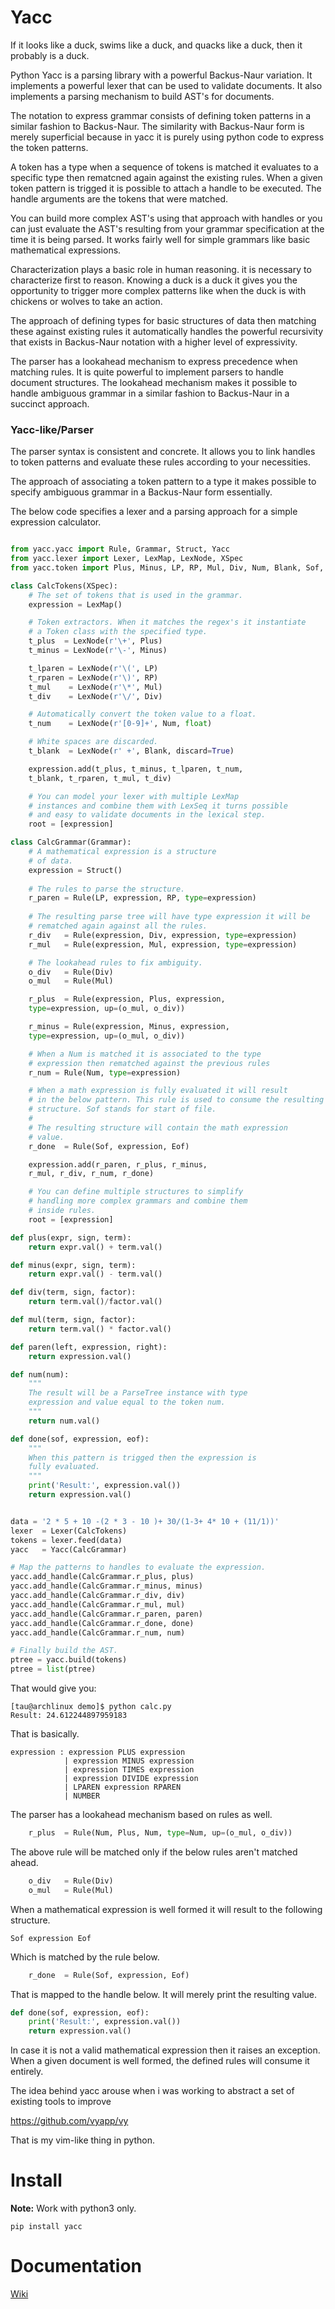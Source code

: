 # Yacc

If it looks like a duck, swims like a duck, and quacks like a duck, then it probably is a duck.

Python Yacc is a parsing library with a powerful Backus-Naur variation. It implements a powerful lexer
that can be used to validate documents. It also implements a parsing mechanism to build AST's for documents.

The notation to express grammar consists of defining token patterns in a similar fashion to Backus-Naur.
The similarity with Backus-Naur form is merely superficial because in yacc it is purely using python code
to express the token patterns.

A token has a type when a sequence of tokens is matched it evaluates to a specific type then rematcned
again against the existing rules. When a given token pattern is trigged it is possible
to attach a handle to be executed. The handle arguments are the tokens that were matched.

You can build more complex AST's using that approach with handles or you can just evaluate
the AST's resulting from your grammar specification at the time it is being parsed. It works fairly
well for simple grammars like basic mathematical expressions.

Characterization plays a basic role in human reasoning. it is necessary
to characterize first to reason. Knowing a duck is a duck it gives you the opportunity to trigger
more complex patterns like when the duck is with chickens or wolves to take an action.

The approach of defining types for basic structures of data then matching these against existing
rules it automatically handles the powerful recursivity that exists in Backus-Naur notation 
with a higher level of expressivity.

The parser has a lookahead mechanism to express precedence when matching rules. It is quite powerful
to implement parsers to handle document structures. The lookahead mechanism makes it possible
to handle ambiguous grammar in a similar fashion to Backus-Naur in a succinct approach.

### Yacc-like/Parser

The parser syntax is consistent and concrete. It allows you to link handles to token patterns and
evaluate these rules according to your necessities.

The approach of associating a token pattern to a type it makes possible to specify ambiguous
grammar in a Backus-Naur form essentially.

The below code specifies a lexer and a parsing approach for a simple expression calculator.

~~~python

from yacc.yacc import Rule, Grammar, Struct, Yacc
from yacc.lexer import Lexer, LexMap, LexNode, XSpec
from yacc.token import Plus, Minus, LP, RP, Mul, Div, Num, Blank, Sof, Eof

class CalcTokens(XSpec):
    # The set of tokens that is used in the grammar.
    expression = LexMap()

    # Token extractors. When it matches the regex's it instantiate
    # a Token class with the specified type.
    t_plus  = LexNode(r'\+', Plus)
    t_minus = LexNode(r'\-', Minus)

    t_lparen = LexNode(r'\(', LP)
    t_rparen = LexNode(r'\)', RP)
    t_mul    = LexNode(r'\*', Mul)
    t_div    = LexNode(r'\/', Div)

    # Automatically convert the token value to a float.
    t_num    = LexNode(r'[0-9]+', Num, float)

    # White spaces are discarded.
    t_blank  = LexNode(r' +', Blank, discard=True)

    expression.add(t_plus, t_minus, t_lparen, t_num, 
    t_blank, t_rparen, t_mul, t_div)

    # You can model your lexer with multiple LexMap
    # instances and combine them with LexSeq it turns possible
    # and easy to validate documents in the lexical step.
    root = [expression]

class CalcGrammar(Grammar):
    # A mathematical expression is a structure
    # of data.
    expression = Struct()
    
    # The rules to parse the structure.
    r_paren = Rule(LP, expression, RP, type=expression)
        
    # The resulting parse tree will have type expression it will be
    # rematched again against all the rules.
    r_div   = Rule(expression, Div, expression, type=expression)
    r_mul   = Rule(expression, Mul, expression, type=expression)

    # The lookahead rules to fix ambiguity.
    o_div   = Rule(Div)
    o_mul   = Rule(Mul)

    r_plus  = Rule(expression, Plus, expression, 
    type=expression, up=(o_mul, o_div))

    r_minus = Rule(expression, Minus, expression, 
    type=expression, up=(o_mul, o_div))

    # When a Num is matched it is associated to the type
    # expression then rematched against the previous rules
    r_num = Rule(Num, type=expression)

    # When a math expression is fully evaluated it will result
    # in the below pattern. This rule is used to consume the resulting
    # structure. Sof stands for start of file. 
    #
    # The resulting structure will contain the math expression
    # value.
    r_done  = Rule(Sof, expression, Eof)

    expression.add(r_paren, r_plus, r_minus, 
    r_mul, r_div, r_num, r_done)

    # You can define multiple structures to simplify
    # handling more complex grammars and combine them
    # inside rules.
    root = [expression]

def plus(expr, sign, term):
    return expr.val() + term.val()

def minus(expr, sign, term):
    return expr.val() - term.val()

def div(term, sign, factor):
    return term.val()/factor.val()

def mul(term, sign, factor):
    return term.val() * factor.val()

def paren(left, expression, right):
    return expression.val()

def num(num):
    """
    The result will be a ParseTree instance with type
    expression and value equal to the token num.
    """
    return num.val()

def done(sof, expression, eof):
    """
    When this pattern is trigged then the expression is
    fully evaluated. 
    """
    print('Result:', expression.val())
    return expression.val()


data = '2 * 5 + 10 -(2 * 3 - 10 )+ 30/(1-3+ 4* 10 + (11/1))'
lexer  = Lexer(CalcTokens)
tokens = lexer.feed(data)
yacc   = Yacc(CalcGrammar)

# Map the patterns to handles to evaluate the expression.
yacc.add_handle(CalcGrammar.r_plus, plus)
yacc.add_handle(CalcGrammar.r_minus, minus)
yacc.add_handle(CalcGrammar.r_div, div)
yacc.add_handle(CalcGrammar.r_mul, mul)
yacc.add_handle(CalcGrammar.r_paren, paren)
yacc.add_handle(CalcGrammar.r_done, done)
yacc.add_handle(CalcGrammar.r_num, num)

# Finally build the AST.
ptree = yacc.build(tokens)
ptree = list(ptree)
~~~

That would give you:

~~~
[tau@archlinux demo]$ python calc.py 
Result: 24.612244897959183
~~~

That is basically.

~~~
expression : expression PLUS expression
            | expression MINUS expression
            | expression TIMES expression
            | expression DIVIDE expression
            | LPAREN expression RPAREN
            | NUMBER
~~~

The parser has a lookahead mechanism based on rules as well.

~~~python
    r_plus  = Rule(Num, Plus, Num, type=Num, up=(o_mul, o_div))
~~~

The above rule will be matched only if the below rules aren't matched ahead.

~~~python
    o_div   = Rule(Div)
    o_mul   = Rule(Mul)
~~~

When a mathematical expression is well formed it will result to the following structure.

~~~
Sof expression Eof
~~~

Which is matched by the rule below.

~~~python
    r_done  = Rule(Sof, expression, Eof)
~~~

That is mapped to the handle below. It will merely print the resulting value.

~~~python
def done(sof, expression, eof):
    print('Result:', expression.val())
    return expression.val()
~~~

In case it is not a valid mathematical expression then it raises an exception. 
When a given document is well formed, the defined rules will consume it entirely.

The idea behind yacc arouse when i was working to abstract a set of existing tools to improve 

https://github.com/vyapp/vy

That is my vim-like thing in python.

# Install

**Note:** Work with python3 only.

~~~
pip install yacc
~~~

Documentation
=============

[Wiki](https://github.com/iogf/yacc/wiki)

